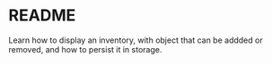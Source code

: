 # README

Learn how to display an inventory, with object that can be addded or removed, and how to persist it in storage.

